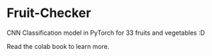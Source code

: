 # Fruit-Checker
CNN Classification model in PyTorch for 33 fruits and vegetables :D

Read the colab book to learn more.
